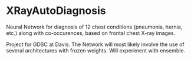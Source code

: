 # XRayAutoDiagnosis
Neural Network for diagnosis of 12 chest conditions (pneumonia, hernia, etc.) along with co-occurences, based on frontal chest X-ray images.

Project for GDSC at Davis. The Network will most likely involve the use of several architectures with frozen weights. Will experiment with ensemble.



